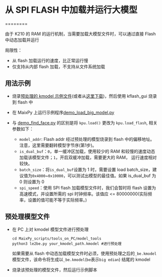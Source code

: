# 从 SPI FLASH 中加载并运行大模型
========

由于 K210 的 RAM 的运行机制，当需要加载大模型文件时，可以通过直接 Flash 中动态加载并运行

局限性：
* 从 flash 加载运行的速度，比正常运行慢
* 仅支持从内部 flash 加载，不支持从文件系统加载

## 用法示例

* 烧录[预处理的 kmodel 示例文件](../models/face_model_be_at_0x600000.kfpkg)(或者从[这里下载](https://dl.sipeed.com/MAIX/MaixPy/model))，然后使用 kflash_gui 烧录到 flash 中

* 在 MaixPy 上运行示例程序[demo_load_big_model.py](./demo_load_big_model.py)

* 与 [demo_find_face.py](../demo_find_face.py) 的区别是将 `kpu.load()` 更改为 `kpu.load_flash`, 相关参数如下：
  * `model_addr`: Flash addr 经过预处理的模型烧录到 flash 中的偏移地址。注意，这里需要翻转模型字节序(第1步)。
  * `is_dual_buf`：`0`，单一缓冲区加载，使用较少的 RAM 和较慢的速度动态加载该模型文件；`1`，开启双缓冲加载，需要更大的 RAM， 运行速度相对较快。
  * `batch_size`：将`is_dual_buf`设置为 1 时，需要设置 load batch_size，建议值为`0x4000`~`0x10000`，可以测试出模型的最佳值。如果 is_dual_buf 为 0 则设置为 0
  * `spi_speed`：使用 SPI flash 加载模型文件时，我们会暂时将 flash 设置为高速模式，并设置所需的 spi 时钟频率。该值应 <= 80000000(实际频率，设置的值可能不等于实际频率。)


## 预处理模型文件

* 在 PC 上对 kmodel 模型文件进行预处理

  ```shell
  cd MaixPy_scripts/tools_on_PC/model_tools
  python3 le2be.py your_kmodel_path.kmodel #进行预处理
  ```

  如果需要从 flash 中动态加载模型文件时必须，使用预处理之后的`_be.kmodel` 模型文件，该命令将生成以`_be.kmodel`(`be`表示`big edian`) 结尾的 kmodel
* 烧录该预处理的模型文件，然后运行示例脚本
